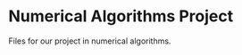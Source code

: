 Numerical Algorithms Project
============================

Files for our project in numerical algorithms. 
